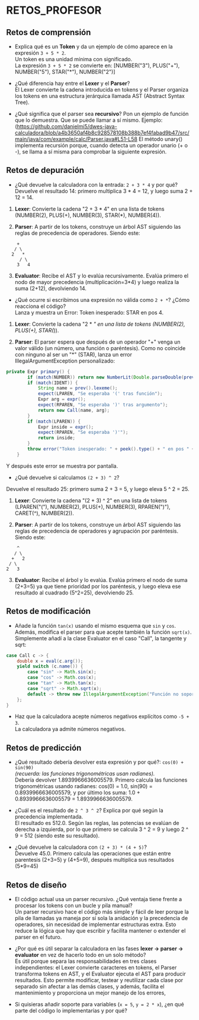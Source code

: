 # RETOS_PROFESOR

## Retos de comprensión
- Explica qué es un **Token** y da un ejemplo de cómo aparece en la expresión `3 + 5 * 2`.  
Un token es una unidad mínima con significado.  
La expresión `3 + 5 * 2` se convierte en: [NUMBER("3"), PLUS("+"), NUMBER("5"), STAR("*"), NUMBER("2")]
 
- ¿Qué diferencia hay entre el **Lexer** y el **Parser**?  
El Lexer convierte la cadena introducida en tokens y el Parser organiza los tokens en una estructura jerárquica llamada AST (Abstract Syntax Tree).

- ¿Qué significa que el parser sea **recursivo**? Pon un ejemplo de función que lo demuestra.
Que se puede llamar a sí mismo. Ejemplo:
(https://github.com/danielmi5/dwes-java-calculadora/blob/a4b3650af4b8c928578108b388b7ef4fabad9b47/src/main/java/com/example/calc/Parser.java#L51-L58
El método unary() implementa recursión porque, cuando detecta un operador unario (+ o -), se llama a sí misma para comprobar la siguiente expresión. 

## Retos de depuración
- ¿Qué devuelve la calculadora con la entrada: `2 + 3 * 4` y por qué?  
Devuelve el resultado 14: primero multiplica 3 * 4 = 12, y luego suma 2 + 12 = 14.

1. **Lexer**: Convierte la cadena "2 + 3 * 4" en una lista de tokens (NUMBER(2), PLUS(+), NUMBER(3), STAR(*), NUMBER(4)).

2. **Parser**: A partir de los tokens, construye un árbol AST siguiendo las reglas de precedencia de operadores. Siendo este:
```
    +
   / \
  2   *
     / \
    3   4
```

3. **Evaluator**: Recibe el AST y lo evalúa recursivamente. Evalúa primero el nodo de mayor precedencia (multiplicación=3*4) y luego realiza la suma (2+12), devolviendo 14. 

- ¿Qué ocurre si escribimos una expresión no válida como `2 + *`? ¿Cómo reacciona el código?  
Lanza y muestra un Error: Token inesperado: STAR en pos 4.

1. **Lexer**: Convierte la cadena "2 * *" en una lista de tokens (NUMBER(2), PLUS(+), STAR(*)).

2. **Parser**: El parser espera que después de un operador "+" venga un valor válido (un número, una función o paréntesis). Como no coincide con ninguno al ser un "*" (STAR), lanza un error IllegalArgumentException personalizado:
```java
private Expr primary() {
        if (match(NUMBER)) return new NumberLit(Double.parseDouble(prev().lexeme()));
        if (match(IDENT)) {
            String name = prev().lexeme();
            expect(LPAREN, "Se esperaba '(' tras función");
            Expr arg = expr();
            expect(RPAREN, "Se esperaba ')' tras argumento");
            return new Call(name, arg);
        }
        if (match(LPAREN)) {
            Expr inside = expr();
            expect(RPAREN, "Se esperaba ')'");
            return inside;
        }
        throw error("Token inesperado: " + peek().type() + " en pos " + peek().position());
    }
```
Y después este error se muestra por pantalla.

- ¿Qué devuelve si calculamos `(2 + 3) ^ 2`?

Devuelve el resultado 25: primero suma 2 + 3 = 5, y luego eleva 5 ^ 2 = 25.

1. **Lexer**: Convierte la cadena "(2 + 3) ^ 2" en una lista de tokens (LPAREN("("), NUMBER(2), PLUS(+), NUMBER(3), RPAREN(")"), CARET(^), NUMBER(2)).

2. **Parser**: A partir de los tokens, construye un árbol AST siguiendo las reglas de precedencia de operadores y agrupación por paréntesis. Siendo este:

```
    ^
   / \
  +   2
 / \
2   3
```

3. **Evaluator**: Recibe el árbol y lo evalúa. Evalúa primero el nodo de suma (2+3=5) ya que tiene prioridad por los paréntesis, y luego eleva ese resultado al cuadrado (5^2=25), devolviendo 25.


## Retos de modificación
- Añade la función `tan(x)` usando el mismo esquema que `sin` y `cos`. Además, modifica el parser para que acepte también la función `sqrt(x)`.  
Simplemente añadí a la clase Evaluator en el caso "Call", la tangente y sqrt:
``` java
case Call c -> {
    double x = eval(c.arg());
    yield switch (c.name()) {
        case "sin" -> Math.sin(x);
        case "cos" -> Math.cos(x);
        case "tan" -> Math.tan(x);
        case "sqrt" -> Math.sqrt(x);
        default -> throw new IllegalArgumentException("Función no soportada: " + c.name());
    };
}
```

- Haz que la calculadora acepte números negativos explícitos como `-5 + 3`.  
La calculadora ya admite números negativos.

## Retos de predicción
- ¿Qué resultado debería devolver esta expresión y por qué?: `cos(0) + sin(90)`  
  *(recuerda: las funciones trigonométricas usan radianes).*  
Debería devolver 1.8939966636005579.
Primero calcula las funciones trigonométricas usando radianes: cos(0) = 1.0, sin(90) = 0.8939966636005579, y por último los suma: 1.0 + 0.8939966636005579 = 1.8939966636005579.

- ¿Cuál es el resultado de `2 ^ 3 ^ 2`? Explica por qué según la precedencia implementada.  
El resultado es 512.0. Según las reglas, las potencias se evalúan de derecha a izquierda, por lo que primero se calcula 3 ^ 2 = 9 y luego 2 ^ 9 = 512 (siendo este su resultado).

- ¿Qué devuelve la calculadora con `(2 + 3) * (4 + 5)`?     
Devuelve 45.0.
Primero calcula las operaciones que están entre parentesis (2+3=5) y (4+5=9), después multiplica sus resultados (5*9=45)

## Retos de diseño
- El código actual usa un parser recursivo. ¿Qué ventaja tiene frente a procesar los tokens con un bucle y pila manual?   
Un parser recursivo hace el código más simple y fácil de leer porque la pila de llamadas ya maneja por sí sola la anidación y la precedencia de operadores, sin necesidad de implementar estructuras extra. Esto reduce la lógica que hay que escribir y facilita mantener o extender el parser en el futuro.

- ¿Por qué es útil separar la calculadora en las fases **lexer → parser → evaluator** en vez de hacerlo todo en un solo método?    
Es útil porque separa las responsabilidades en tres clases independientes: el Lexer convierte caracteres en tokens, el Parser transforma tokens en AST, y el Evaluator ejecuta el AST para producir resultados. Esto permite modificar, testear y reutilizar cada clase por separado sin afectar a las demás clases, y además, facilita el mantenimiento y proporciona un mejor manejo de los errores,

- Si quisieras añadir soporte para variables (`x = 5`, `y = 2 * x`), ¿en qué parte del código lo implementarías y por qué?
